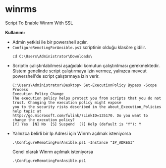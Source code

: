 # winrms

Script To Enable Winrm With SSL

**Kullanım:** 

- Admin yetkisi ile bir powershell açılır.
- `ConfigureRemotingForAnsible.ps1` scriptinin olduğu klasöre gidilir.
  ```
  cd C:\Users\Administrator\Downloads\
  ```
- Scriptin çalıştırılabilmesi aşağıdaki komutun çalıştırılması gerekmektedir. Sistem genelinde script çalıştırmaya izin vermez, yalnızca mevcut powershell'de script çalıştırmaya izin verir.
  ```
  C:\Users\Administrator\Desktop> Set-ExecutionPolicy Bypass -Scope Process 
  Execution Policy Change
  The execution policy helps protect you from scripts that you do not trust. Changing the execution policy might expose
  you to the security risks described in the about_Execution_Policies help topic at
  http://go.microsoft.com/fwlink/?LinkID=135170. Do you want to change the execution policy?
  [Y] Yes  [N] No  [S] Suspend  [?] Help (default is "Y"): Y
  ```
- Yalnızca belirli bir Ip Adresi için Winrm açılmak isteniyorsa
  ```
  .\ConfigureRemotingForAnsible.ps1 -Instance "IP_ADRESI" 
  ```
  Genel olarak Winrm açılmak isteniyorsa
  ```
  .\ConfigureRemotingForAnsible.ps1
  ```
